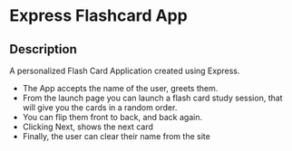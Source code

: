# Express Flashcard App
## Description
A personalized Flash Card Application created using Express.

- The App accepts the name of the user, greets them.
- From the launch page you can launch a flash card study session, that will give you the cards in a random order. 
- You can flip them front to back, and back again.
- Clicking Next, shows the next card
- Finally, the user can clear their name from the site